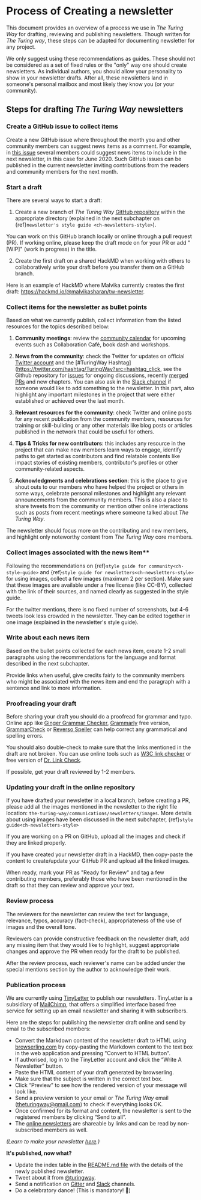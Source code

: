 # Process of Creating a newsletter

This document provides an overview of a process we use in _The Turing Way_ for drafting, reviewing and publishing newsletters.
Though written for _The Turing way_, these steps can be adapted for documenting newsletter for any project.

We only suggest using these recommendations as guides.
These should not be considered as a set of fixed rules or the "only" way one should create newsletters.
As individual authors, you should allow your personality to show in your newsletter drafts.
After all, these newsletters land in someone's personal mailbox and most likely they know you (or your community).

## Steps for drafting _The Turing Way_ newsletters

### Create a GitHub issue to collect items

Create a new GitHub issue where throughout the month you and other community members can suggest news items as a comment.
For example, in [this issue](https://github.com/alan-turing-institute/the-turing-way/issues/1037) several members could suggest news items to include in the next newsletter, in this case for June 2020. 
Such GitHub issues can be published in the current newsletter inviting contributions from the readers and community members for the next month.

### Start a draft

There are several ways to start a draft:

1. Create a new branch of _The Turing Way_ [GitHub repository](https://github.com/alan-turing-institute/the-turing-way/) within the appropriate directory (explained in the next subchapter on {ref}`newsletter's style guide <ch-newsletters-style>`).

You can work on this GitHub branch locally or online through a pull request (PR).
If working online, please keep the draft mode on for your PR or add "[WIP]" (work in progress) in the title.

2. Create the first draft on a shared HackMD when working with others to collaboratively write your draft before you transfer them on a GitHub branch.

Here is an example of HackMD where Malvika currently creates the first draft: https://hackmd.io/@malvikasharan/tw-newsletter.

### Collect items for the newsletter as bullet points

Based on what we currently publish, collect information from the listed resources for the topics described below:

1. **Community meetings**: review the [community calendar](https://calendar.google.com/calendar/embed?src=theturingway%40gmail.com&ctz=Europe%2FLondon) for upcoming events such as Collaboration Café, book dash and workshops.

2. **News from the community**: check the Twitter for updates on official [Twitter account](https://twitter.com/turingway) and the [#TuringWay Hashtag](https://twitter.com/hashtag/TuringWay?src=hashtag_click, see the Github repository for [issues](https://github.com/alan-turing-institute/the-turing-way/issues) for ongoing discussions, recently [merged PRs](https://github.com/alan-turing-institute/the-turing-way/pulls?q=is%3Apr+is%3Aclosed+sort%3Aupdated-desc) and new chapters.
You can also ask in the [Slack channel](theturingway.slack.com) if someone would like to add something to the newsletter.
In this part, also highlight any important milestones in the project that were either established or achieved over the last month.

4. **Relevant resources for the community**: check Twitter and online posts for any recent publication from the community members, resources for training or skill-building or any other materials like blog posts or articles published in the network that could be useful for others.

5. **Tips & Tricks for new contributors**: this includes any resource in the project that can make new members learn ways to engage, identify paths to get started as contributors and find relatable contents like impact stories of existing members, contributor's profiles or other community-related aspects.

6. **Acknowledgments and celebrations section**: this is the place to give shout outs to our members who have helped the project or others in some ways, celebrate personal milestones and highlight any relevant announcements from the community members.
This is also a place to share tweets from the community or mention other online interactions such as posts from recent meetings where someone talked about _The Turing Way_.

The newsletter should focus more on the contributing and new members, and highlight only noteworthy content from _The Turing Way_ core members.

### Collect images associated with the news item**

Following the recommendations on {ref}`style guide for community<ch-style-guide>` and {ref}`style guide for newsletters<ch-newsletters-style>` for using images, collect a few images (maximum 2 per section).
Make sure that these images are available under a free license (like CC-BY), collected with the link of their sources, and named clearly as suggested in the style guide.

For the twitter mentions, there is no fixed number of screenshots, but 4-6 tweets look less crowded in the newsletter.
They can be edited together in one image (explained in the newsletter's style guide).

### Write about each news item

Based on the bullet points collected for each news item, create 1-2 small paragraphs using the recommendations for the language and format described in the next subchapter.

Provide links when useful, give credits fairly to the community members who might be associated with the news item and end the paragraph with a sentence and link to more information.

### Proofreading your draft

Before sharing your draft you should do a proofread for grammar and typo.
Online app like [Ginger Grammar Checker](https://www.gingersoftware.com/grammarcheck), [Grammarly](https://app.grammarly.com) free version, [GrammarCheck](https://www.grammarcheck.net/editor/) or [Reverso Speller](https://www.reverso.net/spell-checker/english-spelling-grammar/) can help correct any grammatical and spelling errors.

You should also double-check to make sure that the links mentioned in the draft are not broken.
You can use online tools such as [W3C link checker](https://validator.w3.org/checklink) or free version of [Dr. Link Check](https://www.drlinkcheck.com/).

If possible, get your draft reviewed by 1-2 members.

### Updating your draft in the online repository

If you have drafted your newsletter in a local branch, before creating a PR, please add all the images mentioned in the newsletter to the right file location: `the-turing-way/communications/newsletters/images`.
More details about using images have been discussed in the next subchapter, {ref}`style guide<ch-newsletters-style>`

If you are working on a PR on GitHub, upload all the images and check if they are linked properly.

If you have created your newsletter draft in a HackMD, then copy-paste the content to create/update your GitHub PR and upload all the linked images.

When ready, mark your PR as "Ready for Review" and tag a few contributing members, preferably those who have been mentioned in the draft so that they can review and approve your text.

### Review process

The reviewers for the newsletter can review the text for language, relevance, typos, accuracy (fact-check), appropriateness of the use of images and the overall tone.

Reviewers can provide constructive feedback on the newsletter draft, add any missing item that they would like to highlight, suggest appropriate changes and approve the PR when ready for the draft to be published.

After the review process, each reviewer's name can be added under the special mentions section by the author to acknowledge their work.

### Publication process

We are currently using [TinyLetter](tinyletter.com/) to publish our newsletters.
TinyLetter is a subsidiary of [MailChimp](https://mailchimp.com/), that offers a simplified interface based free service for setting up an email newsletter and sharing it with subscribers.

Here are the steps for publishing the newsletter draft online and send by email to the subscribed members:

- Convert the Markdown content of the newsletter draft to HTML using [browserling.com](https://www.browserling.com/tools/markdown-to-html) by copy-pasting the Markdown content to the text box in the web application and pressing "Convert to HTML button".
- If authorised, log in to the TinyLetter account and click the “Write A Newsletter” button.
- Paste the HTML content of your draft generated by browserling.
- Make sure that the subject is written in the correct text box.
- Click “Preview” to see how the rendered version of your message will look like.
- Send a preview version to your email or _The Turing Way_ email (theturingway@gmail.com) to check if everything looks OK.
- Once confirmed for its format and content, the newsletter is sent to the registered members by clicking “Send to all”.
- The [online newsletters](https://tinyletter.com/TuringWay/) are shareable by links and can be read by non-subscribed members as well.

*(Learn to make your newsletter [here](https://www.sitepoint.com/how-start-a-newsletter-in-minutes-with-tinyletter/).)*

 **It's published, now what?**

- Update the index table in the [README.md file](https://github.com/alan-turing-institute/the-turing-way/blob/master/communications/newsletters/README.md) with the details of the newly published newsletter.
- Tweet about it from [@turingway](https://twitter.com/turingway).
- Send a notification on [Gitter](https://gitter.im/alan-turing-institute/the-turing-way) and [Slack](theturingway.slack.com) channels.
- Do a celebratory dance! (This is mandatory! 💃)
